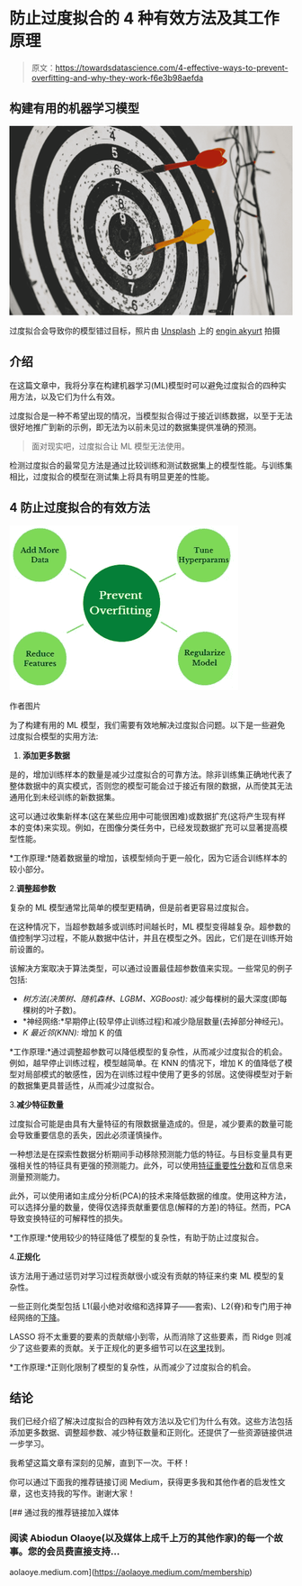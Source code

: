 # 防止过度拟合的 4 种有效方法及其工作原理

> 原文：<https://towardsdatascience.com/4-effective-ways-to-prevent-overfitting-and-why-they-work-f6e3b98aefda>

## 构建有用的机器学习模型

![](img/75e501a6004d51b6bf6d28073052b52d.png)

过度拟合会导致你的模型错过目标，照片由 [Unsplash](https://unsplash.com?utm_source=medium&utm_medium=referral) 上的 [engin akyurt](https://unsplash.com/@enginakyurt?utm_source=medium&utm_medium=referral) 拍摄

## 介绍

在这篇文章中，我将分享在构建机器学习(ML)模型时可以避免过度拟合的四种实用方法，以及它们为什么有效。

过度拟合是一种不希望出现的情况，当模型拟合得过于接近训练数据，以至于无法很好地推广到新的示例，即无法为以前未见过的数据集提供准确的预测。

> 面对现实吧，过度拟合让 ML 模型无法使用。

检测过度拟合的最常见方法是通过比较训练和测试数据集上的模型性能。与训练集相比，过度拟合的模型在测试集上将具有明显更差的性能。

## 4 防止过度拟合的有效方法

![](img/94442d3403bd0d0289a9c2fa946d6732.png)

作者图片

为了构建有用的 ML 模型，我们需要有效地解决过度拟合问题。以下是一些避免过度拟合模型的实用方法:

1.  **添加更多数据**

是的，增加训练样本的数量是减少过度拟合的可靠方法。除非训练集正确地代表了整体数据中的真实模式，否则您的模型可能会过于接近有限的数据，从而使其无法通用化到未经训练的新数据集。

这可以通过收集新样本(这在某些应用中可能很困难)或数据扩充(这将产生现有样本的变体)来实现。例如，在图像分类任务中，已经发现数据扩充可以显著提高模型性能。

*工作原理:*随着数据量的增加，该模型倾向于更一般化，因为它适合训练样本的较小部分。

2.**调整超参数**

复杂的 ML 模型通常比简单的模型更精确，但是前者更容易过度拟合。

在这种情况下，当超参数越多或训练时间越长时，ML 模型变得越复杂。超参数的值控制学习过程，不能从数据中估计，并且在模型之外。因此，它们是在训练开始前设置的。

该解决方案取决于算法类型，可以通过设置最佳超参数值来实现。一些常见的例子包括:

*   *树方法(决策树、随机森林、LGBM、XGBoost):* 减少每棵树的最大深度(即每棵树的叶子数)。
*   *神经网络:*早期停止(较早停止训练过程)和减少隐层数量(去掉部分神经元)。
*   *K 最近邻(KNN):* 增加 K 的值

*工作原理:*通过调整超参数可以降低模型的复杂性，从而减少过度拟合的机会。例如，越早停止训练过程，模型越简单。在 KNN 的情况下，增加 K 的值降低了模型对局部模式的敏感性，因为在训练过程中使用了更多的邻居。这使得模型对于新的数据集更具普适性，从而减少过度拟合。

3.**减少特征数量**

过度拟合可能是由具有大量特征的有限数据量造成的。但是，减少要素的数量可能会导致重要信息的丢失，因此必须谨慎操作。

一种想法是在探索性数据分析期间手动移除预测能力低的特征。与目标变量具有更强相关性的特征具有更强的预测能力。此外，可以使用[特征重要性分数](/understanding-feature-importance-and-how-to-implement-it-in-python-ff0287b20285)和互信息来测量预测能力。

此外，可以使用诸如主成分分析(PCA)的技术来降低数据的维度。使用这种方法，可以选择分量的数量，使得仅选择贡献重要信息(解释的方差)的特征。然而，PCA 导致变换特征的可解释性的损失。

*工作原理:*使用较少的特征降低了模型的复杂性，有助于防止过度拟合。

4.**正规化**

该方法用于通过惩罚对学习过程贡献很小或没有贡献的特征来约束 ML 模型的复杂性。

一些正则化类型包括 L1(最小绝对收缩和选择算子——套索)、L2(脊)和专门用于神经网络的[下降](https://programmathically.com/dropout-regularization-in-neural-networks-how-it-works-and-when-to-use-it/)。

LASSO 将不太重要的要素的贡献缩小到零，从而消除了这些要素，而 Ridge 则减少了这些要素的贡献。关于正规化的更多细节可以在[这里](https://www.geeksforgeeks.org/regularization-in-machine-learning/)找到。

*工作原理:*正则化限制了模型的复杂性，从而减少了过度拟合的机会。

## 结论

我们已经介绍了解决过度拟合的四种有效方法以及它们为什么有效。这些方法包括添加更多数据、调整超参数、减少特征数量和正则化。还提供了一些资源链接供进一步学习。

我希望这篇文章有深刻的见解，直到下一次。干杯！

你可以通过下面我的推荐链接订阅 Medium，获得更多我和其他作者的启发性文章，这也支持我的写作。谢谢大家！

[](https://aolaoye.medium.com/membership) [## 通过我的推荐链接加入媒体

### 阅读 Abiodun Olaoye(以及媒体上成千上万的其他作家)的每一个故事。您的会员费直接支持…

aolaoye.medium.com](https://aolaoye.medium.com/membership)